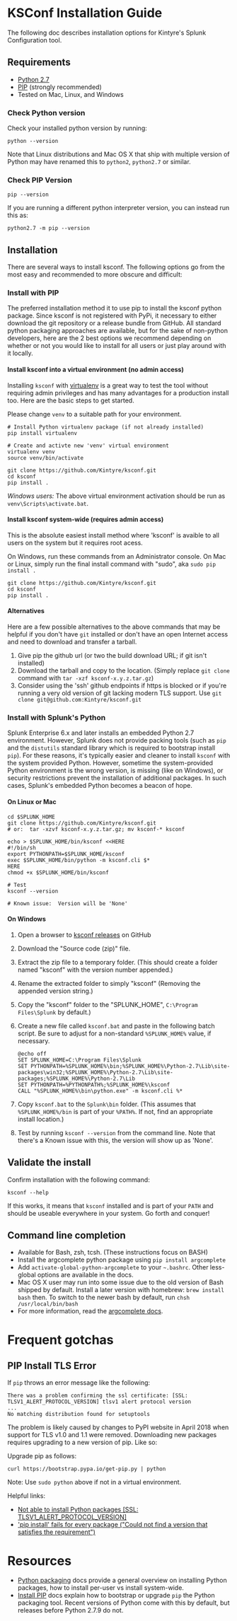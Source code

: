 # KSConf Installation Guide

The following doc describes installation options for Kintyre's Splunk Configuration tool.

## Requirements

 * [Python 2.7][python-download]
 * [PIP][pip-install] (strongly recommended)
 * Tested on Mac, Linux, and Windows


### Check Python version

Check your installed python version by running:

    python --version

Note that Linux distributions and Mac OS X that ship with multiple version of Python may have
renamed this to `python2`, `python2.7` or similar.

### Check PIP Version

    pip --version

If you are running a different python interpreter version, you can instead run this as:

    python2.7 -m pip --version


## Installation

There are several ways to install ksconf.  The following options go from the most easy and
recommended to more obscure and difficult:


### Install with PIP

The preferred installation method it to use pip to install the ksconf python package.  Since ksconf
is not registered with PyPi, it necessary to either download the git repository or a release bundle
from GitHub.  All standard python packaging approaches are available, but for the sake of non-python
developers, here are the 2 best options we recommend depending on whether or not you would like to
install for all users or just play around with it locally.


#### Install ksconf into a virtual environment (no admin access)

Installing `ksconf` with [virtualenv][virtualenv] is a great way to test the tool without requiring
admin privileges and has many advantages for a production install too.  Here are the basic steps to
get started.

Please change `venv` to a suitable path for your environment.

    # Install Python virtualenv package (if not already installed)
    pip install virtualenv

    # Create and activte new 'venv' virtual environment
    virtualenv venv
    source venv/bin/activate

    git clone https://github.com/Kintyre/ksconf.git
    cd ksconf
    pip install .


*Windows users:*  The above virtual environment activation should be run as
`venv\Scripts\activate.bat`.


#### Install ksconf system-wide (requires admin access)

This is the absolute easiest install method where 'ksconf' is avaible to all users on the system but
it requires root acess.

On Windows, run these commands from an Administrator console.  On Mac or Linux, simply run the final
install command with "sudo", aka `sudo pip install .`

    git clone https://github.com/Kintyre/ksconf.git
    cd ksconf
    pip install .

#### Alternatives

Here are a few possible alternatives to the above commands that may be helpful if you don't have
`git` installed or don't have an open Internet access and need to download and transfer a tarball.

 1.  Give pip the github url (or two the build download URL; if git isn't installed)
 1.  Download the tarball and copy to the location.  (Simply replace `git clone` command with
     `tar -xzf ksconf-x.y.z.tar.gz`)
 1.  Consider using the 'ssh' github endpoints if https is blocked or if you're running a very old
     version of git lacking modern TLS support.  Use `git clone git@github.com:Kintyre/ksconf.git`


### Install with Splunk's Python

Splunk Enterprise 6.x and later installs an embedded Python 2.7 environment.
However, Splunk does not provide packing tools (such as `pip` and the `distutils` standard library
which is required to bootstrap install `pip`).  For these reasons, it's typically easier and cleaner
to install `ksconf` with the system provided Python.  However, sometime the system-provided Python
environment is the wrong version, is missing (like on Windows), or security restrictions prevent the
installation of additional packages.  In such cases, Splunk's embedded Python becomes a beacon of
hope.

#### On Linux or Mac

    cd $SPLUNK_HOME
    git clone https://github.com/Kintyre/ksconf.git
    # or:  tar -xzvf ksconf-x.y.z.tar.gz; mv ksconf-* ksconf

    echo > $SPLUNK_HOME/bin/ksconf <<HERE
    #!/bin/sh
    export PYTHONPATH=$SPLUNK_HOME/ksconf
    exec $SPLUNK_HOME/bin/python -m ksconf.cli $*
    HERE
    chmod +x $SPLUNK_HOME/bin/ksconf

    # Test
    ksconf --version

    # Known issue:  Version will be 'None'


#### On Windows

 1. Open a browser to [ksconf releases](https://github.com/Kintyre/ksconf/releases/latest) on GitHub
 2. Download the "Source code (zip)" file.
 3. Extract the zip file to a temporary folder.  (This should create a folder named "ksconf" with
    the version number appended.)
 4. Rename the extracted folder to simply "ksconf" (Removing the appended version string.)
 5. Copy the "ksconf" folder to the "SPLUNK_HOME", `C:\Program Files\Splunk` by default.)
 6. Create a new file called `ksconf.bat` and paste in the following batch script.  Be sure to
    adjust for a non-standard `%SPLUNK_HOME%` value, if necessary.
    
        @echo off
        SET SPLUNK_HOME=C:\Program Files\Splunk
        SET PYTHONPATH=%SPLUNK_HOME%\bin;%SPLUNK_HOME%\Python-2.7\Lib\site-packages\win32;%SPLUNK_HOME%\Python-2.7\Lib\site-packages;%SPLUNK_HOME%\Python-2.7\Lib
        SET PYTHONPATH=%PYTHONPATH%;%SPLUNK_HOME%\ksconf
        CALL "%SPLUNK_HOME%\bin\python.exe" -m ksconf.cli %*

 7. Copy `ksconf.bat` to the `Splunk\bin` folder.  (This assumes that `%SPLUNK_HOME%/bin` is part of
    your `%PATH%`.  If not, find an appropriate install location.)
 8. Test by running `ksconf --version` from the command line.
    Note that there's a Known issue with this, the version will show up as 'None'.


## Validate the install

Confirm installation with the following command:

    ksconf --help

If this works, it means that `ksconf` installed and is part of your `PATH` and should be useable
everywhere in your system.  Go forth and conquer!


## Command line completion

 * Available for Bash, zsh, tcsh.  (These instructions focus on BASH)
 * Install the argcomplete python package using `pip install argcomplete`
 * Add `activate-global-python-argcomplete` to your `~.bashrc`.
   Other less-global options are available in the docs.
 * Mac OS X user may run into some issue due to the old version of Bash shipped by default.
   Install a later version with homebrew:   `brew install bash` then.  To switch to the newer bash
   by default, run `chsh /usr/local/bin/bash`
 * For more information, read the [argcomplete docs][argcomplete].


# Frequent gotchas

## PIP Install TLS Error

If `pip` throws an error message like the following:

    There was a problem confirming the ssl certificate: [SSL: TLSV1_ALERT_PROTOCOL_VERSION] tlsv1 alert protocol version
    ...
    No matching distribution found for setuptools


The problem is likely caused by changes to PyPI website in April 2018 when support for TLS v1.0 and
1.1 were removed.  Downloading new packages requires upgrading to a new version of pip.  Like so:

Upgrade pip as follows:

    curl https://bootstrap.pypa.io/get-pip.py | python

Note:  Use `sudo python` above if not in a virtual environment.

Helpful links:

 * [Not able to install Python packages [SSL: TLSV1_ALERT_PROTOCOL_VERSION]](https://stackoverflow.com/a/49769015/315892)
 * ['pip install' fails for every package ("Could not find a version that satisfies the requirement")](https://stackoverflow.com/a/49748494/315892)


# Resources

 * [Python packaging][python-packaging] docs provide a general
   overview on installing Python packages, how to install per-user vs install system-wide.
 * [Install PIP][pip-install] docs explain how to bootstrap or upgrade
   `pip` the Python packaging tool.  Recent versions of Python come with this by default, but
   releases before Python 2.7.9 do not.


[argcomplete]: https://argcomplete.readthedocs.io/en/latest/
[pip-install]: https://pip.pypa.io/en/stable/installing/
[python-download]: https://www.python.org/downloads/
[python-packaging]: https://docs.python.org/2.7/installing/index.html
[virtualenv]: https://virtualenv.pypa.io/en/stable/
